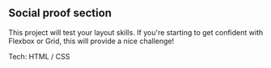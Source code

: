 <h2>Social proof section</h2>
<p>This project will test your layout skills. If you're starting to get confident with Flexbox or Grid, this will provide a nice challenge!</p>
<p>Tech: HTML / CSS</p>
